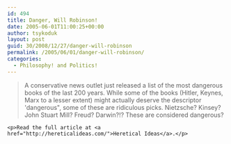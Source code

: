 ```yaml
---
id: 494
title: Danger, Will Robinson!
date: 2005-06-01T11:00:25+00:00
author: tsykoduk
layout: post
guid: 30/2008/12/27/danger-will-robinson
permalink: /2005/06/01/danger-will-robinson/
categories:
  - Philosophy! and Politics!
---
```

<blockquote>A conservative news outlet just released a list of the most dangerous books of the last 200 years. While some of the books (Hitler, Keynes, Marx to a lesser extent) might actually deserve the descriptor 'dangerous", some of these are ridiculous picks. Nietzsche? Kinsey? John Stuart Mill? Freud? Darwin?!? These are considered dangerous?</blockquote>

	<p>Read the full article at <a href="http://hereticalideas.com/">Heretical Ideas</a>.</p>